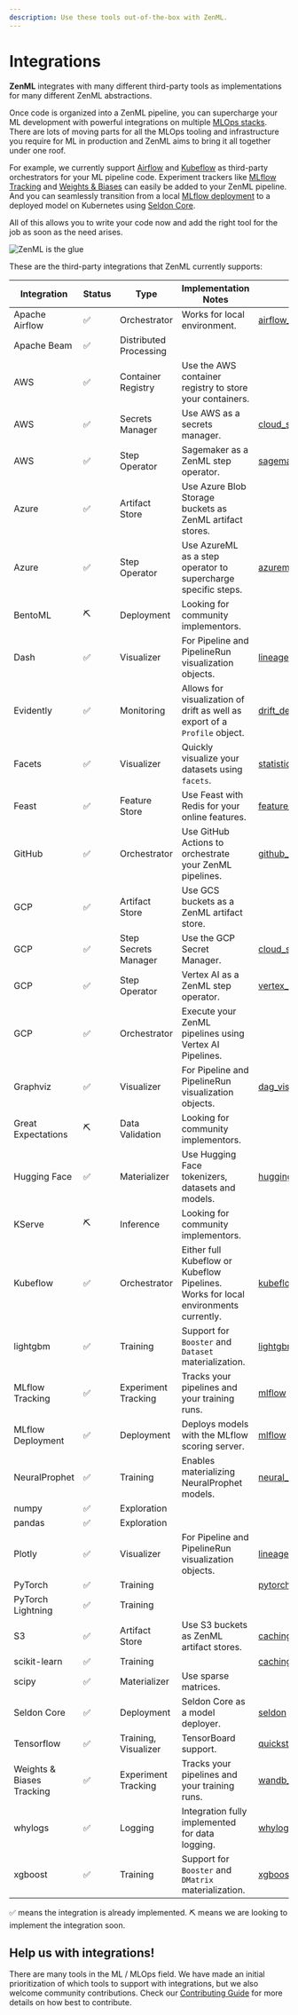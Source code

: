 ```yaml
---
description: Use these tools out-of-the-box with ZenML.
---
```


# Integrations

**ZenML** integrates with many different third-party tools as implementations
for many different ZenML abstractions.

Once code is organized into a ZenML pipeline, you can supercharge your ML
development with powerful integrations on multiple
[MLOps stacks](../core-concepts.md). There are lots of moving parts
for all the MLOps tooling and infrastructure you require for ML in production
and ZenML aims to bring it all together under one roof.

For example, we currently support [Airflow](https://airflow.apache.org/) and
[Kubeflow](https://www.kubeflow.org/) as third-party orchestrators for your ML
pipeline code. Experiment trackers
like [MLflow Tracking](https://www.mlflow.org/docs/latest/tracking.html) and
[Weights & Biases](https://wandb.ai/site) can easily be added to your ZenML
pipeline. And you can seamlessly
transition from a
local [MLflow deployment](https://www.mlflow.org/docs/latest/python_api/mlflow.deployments.html)
to
a deployed model on Kubernetes using [Seldon Core](https://www.seldon.io/).

All of this allows you to write your code now and add the right tool for the job
as soon as the need arises.

![ZenML is the glue](../assets/zenml-is-the-glue.jpeg)

These are the third-party integrations that ZenML currently supports:

| Integration               | Status | Type                   | Implementation Notes                                                                          | Example                                                                                                                                                  |
|---------------------------|--------|------------------------|-----------------------------------------------------------------------------------------------|----------------------------------------------------------------------------------------------------------------------------------------------------------|
| Apache Airflow            | ✅      | Orchestrator           | Works for local environment.                                                                  | [airflow_orchestration](https://github.com/zenml-io/zenml/tree/main/examples/airflow_orchestration)                                                                      |
| Apache Beam               | ✅      | Distributed Processing |                                                                                               |                                                                                                                                                          |
| AWS                       | ✅      | Container Registry     | Use the AWS container registry to store your containers.                                      |                                                                                                                                                          |
| AWS                       | ✅      | Secrets Manager        | Use AWS as a secrets manager.                                                                 | [cloud_secrets_manager](https://github.com/zenml-io/zenml/tree/develop/examples/cloud_secrets_manager)                                                   |
| AWS                       | ✅      | Step Operator          | Sagemaker as a ZenML step operator.                                                           | [sagemaker_step_operator](https://github.com/zenml-io/zenml/tree/main/examples/step_operator_remote_training)                                            |
| Azure                     | ✅      | Artifact Store         | Use Azure Blob Storage buckets as ZenML artifact stores. |                                                                                                                                                          |
| Azure                     | ✅      | Step Operator          | Use AzureML as a step operator to supercharge specific steps.                                 | [azureml_step_operator](https://github.com/zenml-io/zenml/tree/main/examples/step_operator_remote_training)                                              |
| BentoML                   | ⛏      | Deployment             | Looking for community implementors.                                                           |                                                                                                                                                          |
| Dash                      | ✅      | Visualizer             | For Pipeline and PipelineRun visualization objects.                                           | [lineage](https://github.com/zenml-io/zenml/tree/main/examples/lineage)                                                                                  |
| Evidently                 | ✅      | Monitoring             | Allows for visualization of drift as well as export of a `Profile` object.                    | [drift_detection](https://github.com/zenml-io/zenml/tree/release/0.5.7/examples/drift_detection)                                                         |
| Facets                    | ✅      | Visualizer             | Quickly visualize your datasets using `facets`.                                               | [statistics](https://github.com/zenml-io/zenml/tree/main/examples/statistics)                                                                            |
| Feast                     | ✅      | Feature Store          | Use Feast with Redis for your online features.                                                | [feature_store](https://github.com/zenml-io/zenml/tree/main/examples/feature_store)                                                                      |
| GitHub                    | ✅      | Orchestrator           | Use GitHub Actions to orchestrate your ZenML pipelines.                                             | [github_actions_orchestration](https://github.com/zenml-io/zenml/tree/main/examples/github_actions_orchestration) |
| GCP                       | ✅      | Artifact Store         | Use GCS buckets as a ZenML artifact store.                                                    |                                                                                                                                                          |
| GCP                       | ✅      | Step Secrets Manager   | Use the GCP Secret Manager.                                                                   | [cloud_secrets_manager](https://github.com/zenml-io/zenml/tree/develop/examples/cloud_secrets_manager)                                                   |
| GCP                       | ✅      | Step Operator          | Vertex AI as a ZenML step operator.                                                           | [vertex_step_operator](https://github.com/zenml-io/zenml/tree/main/examples/step_operator_remote_training)                                               |
| GCP                       | ✅      | Orchestrator           | Execute your ZenML pipelines using Vertex AI Pipelines.                                        |                                                                                                                                                          |
| Graphviz                  | ✅      | Visualizer             | For Pipeline and PipelineRun visualization objects.                                           | [dag_visualizer](https://github.com/zenml-io/zenml/tree/main/examples/dag_visualizer)                                                                    |
| Great Expectations        | ⛏      | Data Validation        | Looking for community implementors.                                                           |                                                                                                                                                          |
| Hugging Face              | ✅      | Materializer           | Use Hugging Face tokenizers, datasets and models.                                             | [huggingface](https://github.com/zenml-io/zenml/tree/main/examples/huggingface)                                                                          |
| KServe                    | ⛏      | Inference              | Looking for community implementors.                                                           |                                                                                                                                                          |
| Kubeflow                  | ✅      | Orchestrator           | Either full Kubeflow or Kubeflow Pipelines. Works for local environments currently.           | [kubeflow](https://github.com/zenml-io/zenml/tree/main/examples/kubeflow)                                                                                |
| lightgbm                  | ✅      | Training               | Support for `Booster` and `Dataset` materialization.                                          | [lightgbm](https://github.com/zenml-io/zenml/tree/main/examples/lightgbm)                                                                                |
| MLflow Tracking           | ✅      | Experiment Tracking    | Tracks your pipelines and your training runs.                                                 | [mlflow](https://github.com/zenml-io/zenml/tree/main/examples/mlflow_tracking)                                                                           |
| MLflow Deployment         | ✅      | Deployment             | Deploys models with the MLflow scoring server.                                                | [mlflow](https://github.com/zenml-io/zenml/tree/main/examples/mlflow_deployment)                                                                         |
| NeuralProphet             | ✅      | Training               | Enables materializing NeuralProphet models.                                                   | [neural_prophet](https://github.com/zenml-io/zenml/tree/main/examples/neural_prophet)                                                                    |
| numpy                     | ✅      | Exploration            |                                                                                               |                                                                                                                                                          |
| pandas                    | ✅      | Exploration            |                                                                                               |                                                                                                                                                          |
| Plotly                    | ✅      | Visualizer             | For Pipeline and PipelineRun visualization objects.                                           | [lineage](https://github.com/zenml-io/zenml/tree/main/examples/lineage)                                                                                  |
| PyTorch                   | ✅      | Training               |                                                                                               | [pytorch](https://github.com/zenml-io/zenml/tree/main/examples/pytorch)                                                                                  |
| PyTorch Lightning         | ✅      | Training               |                                                                                               |                                                                                                                                                          |
| S3                        | ✅      | Artifact Store         | Use S3 buckets as ZenML artifact stores.                                                      | [caching chapter](https://docs.zenml.io/v/docs/guides/functional-api/caching)                                                                            |
| scikit-learn              | ✅      | Training               |                                                                                               | [caching chapter](https://docs.zenml.io/v/docs/guides/functional-api/caching)                                                                            |
| scipy                     | ✅      | Materializer           | Use sparse matrices.                                                                          |                                                                                                                                                          |
| Seldon Core               | ✅      | Deployment             | Seldon Core as a model deployer.                                                              | [seldon](https://github.com/zenml-io/zenml/tree/main/examples/seldon_deployment)                                                                         |
| Tensorflow                | ✅      | Training, Visualizer   | TensorBoard support.                                                                          | [quickstart](https://github.com/zenml-io/zenml/tree/main/examples/quickstart). [kubeflow](https://github.com/zenml-io/zenml/tree/main/examples/kubeflow) |
| Weights & Biases Tracking | ✅      | Experiment Tracking    | Tracks your pipelines and your training runs.                                                 | [wandb_tracking](https://github.com/zenml-io/zenml/tree/main/examples/wandb_tracking)                                                                    |
| whylogs                   | ✅      | Logging                | Integration fully implemented for data logging.                                               | [whylogs](https://github.com/zenml-io/zenml/tree/main/examples/whylogs)                                                                                  |
| xgboost                   | ✅      | Training               | Support for `Booster` and `DMatrix` materialization.                                          | [xgboost](https://github.com/zenml-io/zenml/tree/main/examples/xgboost)                                                                                  |

✅ means the integration is already implemented.
⛏ means we are looking to implement the integration soon.

## Help us with integrations!

There are many tools in the ML / MLOps field. We have made an initial
prioritization of which tools to support with integrations, but we also welcome
community contributions. Check our
[Contributing Guide](../../../CONTRIBUTING.md) for more details on how best to
contribute.
